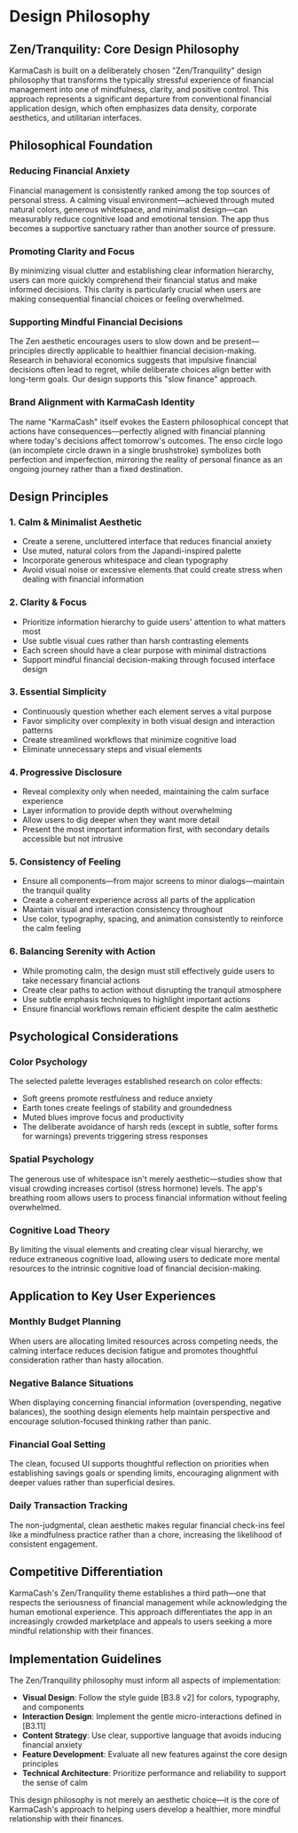# Design Philosophy

## Zen/Tranquility: Core Design Philosophy

KarmaCash is built on a deliberately chosen "Zen/Tranquility" design philosophy that transforms the typically stressful experience of financial management into one of mindfulness, clarity, and positive control. This approach represents a significant departure from conventional financial application design, which often emphasizes data density, corporate aesthetics, and utilitarian interfaces.

## Philosophical Foundation

### Reducing Financial Anxiety
Financial management is consistently ranked among the top sources of personal stress. A calming visual environment—achieved through muted natural colors, generous whitespace, and minimalist design—can measurably reduce cognitive load and emotional tension. The app thus becomes a supportive sanctuary rather than another source of pressure.

### Promoting Clarity and Focus
By minimizing visual clutter and establishing clear information hierarchy, users can more quickly comprehend their financial status and make informed decisions. This clarity is particularly crucial when users are making consequential financial choices or feeling overwhelmed.

### Supporting Mindful Financial Decisions
The Zen aesthetic encourages users to slow down and be present—principles directly applicable to healthier financial decision-making. Research in behavioral economics suggests that impulsive financial decisions often lead to regret, while deliberate choices align better with long-term goals. Our design supports this "slow finance" approach.

### Brand Alignment with KarmaCash Identity
The name "KarmaCash" itself evokes the Eastern philosophical concept that actions have consequences—perfectly aligned with financial planning where today's decisions affect tomorrow's outcomes. The enso circle logo (an incomplete circle drawn in a single brushstroke) symbolizes both perfection and imperfection, mirroring the reality of personal finance as an ongoing journey rather than a fixed destination.

## Design Principles

### 1. Calm & Minimalist Aesthetic
- Create a serene, uncluttered interface that reduces financial anxiety
- Use muted, natural colors from the Japandi-inspired palette
- Incorporate generous whitespace and clean typography
- Avoid visual noise or excessive elements that could create stress when dealing with financial information

### 2. Clarity & Focus
- Prioritize information hierarchy to guide users' attention to what matters most
- Use subtle visual cues rather than harsh contrasting elements
- Each screen should have a clear purpose with minimal distractions
- Support mindful financial decision-making through focused interface design

### 3. Essential Simplicity
- Continuously question whether each element serves a vital purpose
- Favor simplicity over complexity in both visual design and interaction patterns
- Create streamlined workflows that minimize cognitive load
- Eliminate unnecessary steps and visual elements

### 4. Progressive Disclosure
- Reveal complexity only when needed, maintaining the calm surface experience
- Layer information to provide depth without overwhelming
- Allow users to dig deeper when they want more detail
- Present the most important information first, with secondary details accessible but not intrusive

### 5. Consistency of Feeling
- Ensure all components—from major screens to minor dialogs—maintain the tranquil quality
- Create a coherent experience across all parts of the application
- Maintain visual and interaction consistency throughout
- Use color, typography, spacing, and animation consistently to reinforce the calm feeling

### 6. Balancing Serenity with Action
- While promoting calm, the design must still effectively guide users to take necessary financial actions
- Create clear paths to action without disrupting the tranquil atmosphere
- Use subtle emphasis techniques to highlight important actions
- Ensure financial workflows remain efficient despite the calm aesthetic

## Psychological Considerations

### Color Psychology
The selected palette leverages established research on color effects:
- Soft greens promote restfulness and reduce anxiety
- Earth tones create feelings of stability and groundedness
- Muted blues improve focus and productivity
- The deliberate avoidance of harsh reds (except in subtle, softer forms for warnings) prevents triggering stress responses

### Spatial Psychology
The generous use of whitespace isn't merely aesthetic—studies show that visual crowding increases cortisol (stress hormone) levels. The app's breathing room allows users to process financial information without feeling overwhelmed.

### Cognitive Load Theory
By limiting the visual elements and creating clear visual hierarchy, we reduce extraneous cognitive load, allowing users to dedicate more mental resources to the intrinsic cognitive load of financial decision-making.

## Application to Key User Experiences

### Monthly Budget Planning
When users are allocating limited resources across competing needs, the calming interface reduces decision fatigue and promotes thoughtful consideration rather than hasty allocation.

### Negative Balance Situations
When displaying concerning financial information (overspending, negative balances), the soothing design elements help maintain perspective and encourage solution-focused thinking rather than panic.

### Financial Goal Setting
The clean, focused UI supports thoughtful reflection on priorities when establishing savings goals or spending limits, encouraging alignment with deeper values rather than superficial desires.

### Daily Transaction Tracking
The non-judgmental, clean aesthetic makes regular financial check-ins feel like a mindfulness practice rather than a chore, increasing the likelihood of consistent engagement.

## Competitive Differentiation

KarmaCash's Zen/Tranquility theme establishes a third path—one that respects the seriousness of financial management while acknowledging the human emotional experience. This approach differentiates the app in an increasingly crowded marketplace and appeals to users seeking a more mindful relationship with their finances.

## Implementation Guidelines

The Zen/Tranquility philosophy must inform all aspects of implementation:

- **Visual Design**: Follow the style guide [B3.8 v2] for colors, typography, and components
- **Interaction Design**: Implement the gentle micro-interactions defined in [B3.11]
- **Content Strategy**: Use clear, supportive language that avoids inducing financial anxiety
- **Feature Development**: Evaluate all new features against the core design principles
- **Technical Architecture**: Prioritize performance and reliability to support the sense of calm

This design philosophy is not merely an aesthetic choice—it is the core of KarmaCash's approach to helping users develop a healthier, more mindful relationship with their finances.

